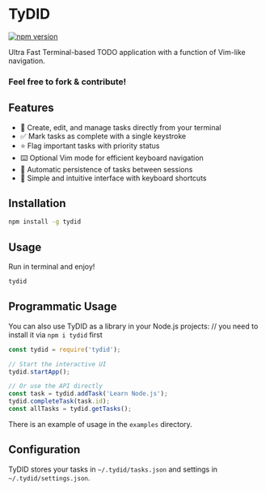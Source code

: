 # TyDID

[![npm version](https://img.shields.io/npm/v/tydid.svg)](https://www.npmjs.com/package/tydid)

Ultra Fast Terminal-based TODO application with a function of Vim-like navigation.

### Feel free to fork & contribute!

## Features

- 📝 Create, edit, and manage tasks directly from your terminal
- ✅ Mark tasks as complete with a single keystroke
- ⭐ Flag important tasks with priority status
- ⌨️ Optional Vim mode for efficient keyboard navigation
- 💾 Automatic persistence of tasks between sessions
- 🔄 Simple and intuitive interface with keyboard shortcuts

## Installation

```bash
npm install -g tydid
```

## Usage

Run in terminal and enjoy!
```bash
tydid
```

## Programmatic Usage

You can also use TyDID as a library in your Node.js projects:
// you need to install it via `npm i tydid` first

```javascript
const tydid = require('tydid');

// Start the interactive UI
tydid.startApp();

// Or use the API directly
const task = tydid.addTask('Learn Node.js');
tydid.completeTask(task.id);
const allTasks = tydid.getTasks();
```

There is an example of usage in the `examples` directory.

## Configuration

TyDID stores your tasks in `~/.tydid/tasks.json` and settings in `~/.tydid/settings.json`.
